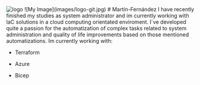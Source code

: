 <img src="C:\Users\marti\Pictures\logo-git.jpg" alt="logo" title="logo">
![My Image](images/logo-git.jpg)
# Martín-Fernández
 I have recently finished my studies as system administrator and im currently working with IaC solutions in a cloud computing orientated enviroment. I´ve developed 
 quite a passion for the automatization of complex tasks related to system administration and quality of life improvements based on those mentioned automatizations. 
 Im currently working with: 

- Terraform

- Azure

- Bicep
